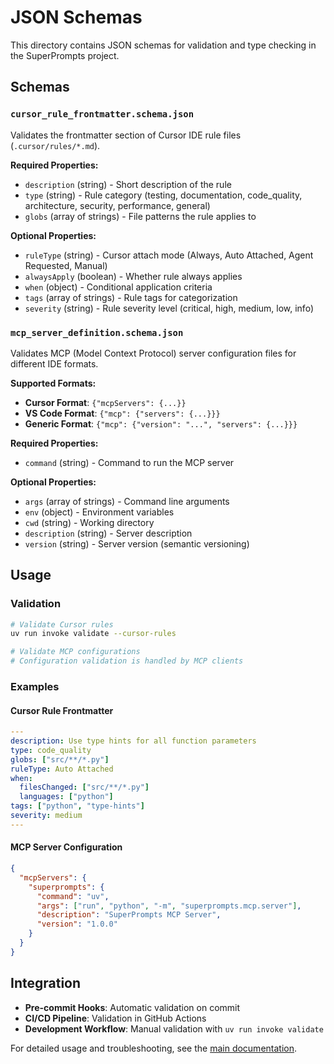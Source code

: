 # JSON Schemas

This directory contains JSON schemas for validation and type checking in the SuperPrompts project.

## Schemas

### `cursor_rule_frontmatter.schema.json`
Validates the frontmatter section of Cursor IDE rule files (`.cursor/rules/*.md`).

**Required Properties:**
- `description` (string) - Short description of the rule
- `type` (string) - Rule category (testing, documentation, code_quality, architecture, security, performance, general)
- `globs` (array of strings) - File patterns the rule applies to

**Optional Properties:**
- `ruleType` (string) - Cursor attach mode (Always, Auto Attached, Agent Requested, Manual)
- `alwaysApply` (boolean) - Whether rule always applies
- `when` (object) - Conditional application criteria
- `tags` (array of strings) - Rule tags for categorization
- `severity` (string) - Rule severity level (critical, high, medium, low, info)

### `mcp_server_definition.schema.json`
Validates MCP (Model Context Protocol) server configuration files for different IDE formats.

**Supported Formats:**
- **Cursor Format**: `{"mcpServers": {...}}`
- **VS Code Format**: `{"mcp": {"servers": {...}}}`
- **Generic Format**: `{"mcp": {"version": "...", "servers": {...}}}`

**Required Properties:**
- `command` (string) - Command to run the MCP server

**Optional Properties:**
- `args` (array of strings) - Command line arguments
- `env` (object) - Environment variables
- `cwd` (string) - Working directory
- `description` (string) - Server description
- `version` (string) - Server version (semantic versioning)

## Usage

### Validation
```bash
# Validate Cursor rules
uv run invoke validate --cursor-rules

# Validate MCP configurations
# Configuration validation is handled by MCP clients
```

### Examples

#### Cursor Rule Frontmatter
```yaml
---
description: Use type hints for all function parameters
type: code_quality
globs: ["src/**/*.py"]
ruleType: Auto Attached
when:
  filesChanged: ["src/**/*.py"]
  languages: ["python"]
tags: ["python", "type-hints"]
severity: medium
---
```

#### MCP Server Configuration
```json
{
  "mcpServers": {
    "superprompts": {
      "command": "uv",
      "args": ["run", "python", "-m", "superprompts.mcp.server"],
      "description": "SuperPrompts MCP Server",
      "version": "1.0.0"
    }
  }
}
```

## Integration

- **Pre-commit Hooks**: Automatic validation on commit
- **CI/CD Pipeline**: Validation in GitHub Actions
- **Development Workflow**: Manual validation with `uv run invoke validate`

For detailed usage and troubleshooting, see the [main documentation](../docs/README.md).
